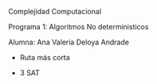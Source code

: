 Complejidad Computacional

Programa 1: Algoritmos No deterministicos

Alumna: Ana Valeria Deloya Andrade

* Ruta más corta

* 3 SAT

